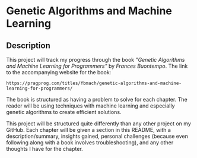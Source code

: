 # Genetic Algorithms and Machine Learning

## Description

This project will track my progress through the book _"Genetic Algorithms and Machine Learning for Programmers"_ by _Frances Buontempo_. The link to the accompanying website for the book:

    https://pragprog.com/titles/fbmach/genetic-algorithms-and-machine-learning-for-programmers/

The book is structured as having a problem to solve for each chapter. The reader will be using techniques with machine learning and especially genetic algorithms to create efficient solutions.

This project will be structured quite differently than any other project on my GitHub. Each chapter will be given a section in this README, with a description/summary, insights gained, personal challenges (because even following along with a book involves troubleshooting), and any other thoughts I have for the chapter.

